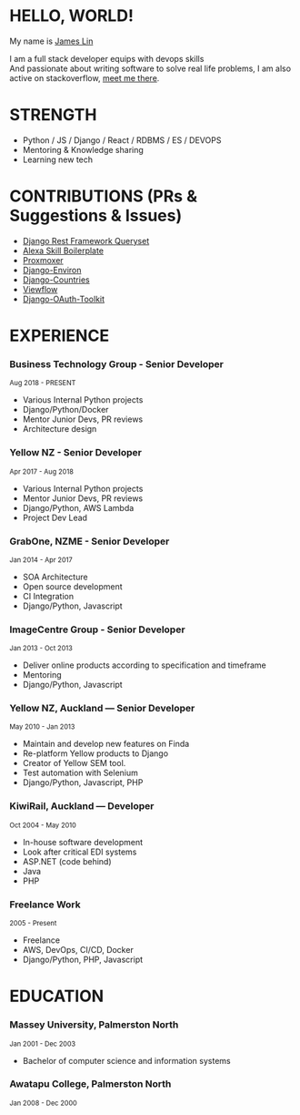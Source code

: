 # HELLO, WORLD!
My name is [James Lin](mailto:james@lin.nz)

I am a full stack developer equips with devops skills  
And passionate about writing software to solve real life problems, I am also active on stackoverflow, [meet me there](https://stackoverflow.com/users/342553/james-lin?tab=profile).

# STRENGTH
  - Python / JS / Django / React / RDBMS / ES / DEVOPS
  - Mentoring & Knowledge sharing
  - Learning new tech

# CONTRIBUTIONS (PRs & Suggestions & Issues)
  - [Django Rest Framework Queryset](https://github.com/variable/django-rest-framework-queryset)
  - [Alexa Skill Boilerplate](https://github.com/variable/alexa_skill_boilerplate)
  - [Proxmoxer](https://github.com/proxmoxer/proxmoxer)
  - [Django-Environ](https://github.com/joke2k/django-environ)
  - [Django-Countries](https://github.com/SmileyChris/django-countries/pull/54)
  - [Viewflow](https://github.com/viewflow/viewflow)
  - [Django-OAuth-Toolkit](https://github.com/jazzband/django-oauth-toolkit)

# EXPERIENCE

### Business Technology Group - Senior Developer
<sup>Aug 2018 - PRESENT</sup>
  - Various Internal Python projects
  - Django/Python/Docker
  - Mentor Junior Devs, PR reviews
  - Architecture design

### Yellow NZ - Senior Developer
<sup>Apr 2017 - Aug 2018</sup>
  - Various Internal Python projects
  - Mentor Junior Devs, PR reviews
  - Django/Python, AWS Lambda
  - Project Dev Lead

### GrabOne, NZME - Senior Developer
<sup>Jan 2014 - Apr 2017</sup>
  - SOA Architecture 
  - Open source development
  - CI Integration
  - Django/Python, Javascript

### ImageCentre Group - Senior Developer
<sup>Jan 2013 - Oct 2013</sup>
  - Deliver online products according to specification and timeframe
  - Mentoring
  - Django/Python, Javascript

### Yellow NZ, Auckland — Senior Developer
<sup>May 2010 - Jan 2013</sup>
  - Maintain and develop new features on Finda
  - Re-platform Yellow products to Django
  - Creator of Yellow SEM tool.
  - Test automation with Selenium
  - Django/Python, Javascript, PHP

### KiwiRail, Auckland — Developer
<sup>Oct 2004 - May 2010</sup>
  - In-house software development
  - Look after critical EDI systems
  - ASP.NET (code behind)
  - Java
  - PHP

### Freelance Work
<sup>2005 - Present</sup>
  - Freelance
  - AWS, DevOps, CI/CD, Docker
  - Django/Python, PHP, Javascript

# EDUCATION
### Massey University, Palmerston North 
<sup>Jan 2001 - Dec 2003</sup>
  - Bachelor of computer science and information systems

### Awatapu College, Palmerston North
<sup>Jan 2008 - Dec  2000</sup>
